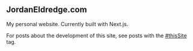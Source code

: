 ## JordanEldredge.com

My personal website. Currently built with Next.js.

For posts about the development of this site, see posts with the [#thisSite](https://jordaneldredge.com/tag/thisSite/) tag.
